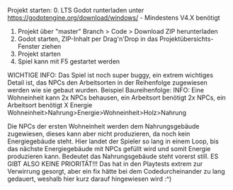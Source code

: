 Projekt starten:
0. LTS Godot runterladen unter https://godotengine.org/download/windows/ - Mindestens V4.X benötigt
1. Projekt über "master" Branch > Code > Download ZIP herunterladen
2. Godot starten, ZIP-Inhalt per Drag'n'Drop in das Projektübersichts-Fenster ziehen
3. Projekt starten
4. Spiel kann mit F5 gestartet werden

WICHTIGE INFO:
Das Spiel ist noch super buggy, ein extrem wichtiges Detail ist, das NPCs den Arbeitsorten in der Reihenfolge zugewiesen werden wie sie gebaut wurden.
Beispiel Baureihenfolge:
INFO: Eine Wohneinheit kann 2x NPCs behausen, ein Arbeitsort benötigt 2x NPCs, ein Arbeitsort benötigt X Energie
Wohneinheit>Nahrung>Energie>Wohneinheit>Holz>Nahrung

Die NPCs der ersten Wohneinheit werden dem Nahrungsgebäude zugewiesen, dieses kann aber nicht produzieren, da noch kein Energiegebäude steht. Hier landet der Spieler so lang
in einem Loop, bis das nächste Energiegebäude mit NPCs gefüllt wird und somit Energie produzieren kann. Bedeutet das Nahrungsgebäude steht vorerst still.
ES GIBT ALSO KEINE PRIORITÄT!!! Das hat in den Playtests extrem zur Verwirrung gesorgt, aber ein fix hätte bei dem Codedurcheinander zu lang gedauert, weshalb hier kurz darauf
hingewiesen wird :^)

